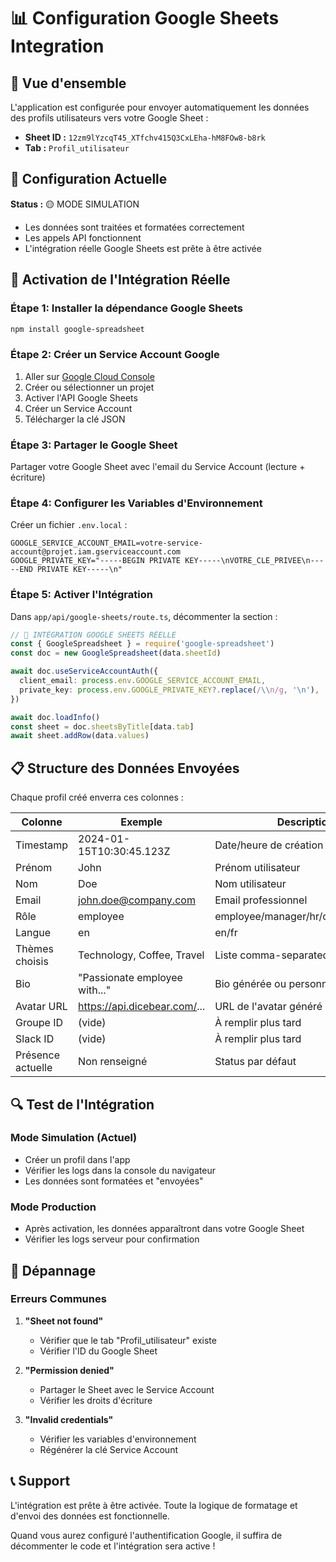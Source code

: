# 📊 Configuration Google Sheets Integration

## 🎯 Vue d'ensemble

L'application est configurée pour envoyer automatiquement les données des profils utilisateurs vers votre Google Sheet :
- **Sheet ID :** `12zm9lYzcqT45_XTfchv415Q3CxLEha-hM8FOw8-b8rk`
- **Tab :** `Profil_utilisateur`

## 🔧 Configuration Actuelle

**Status :** 🟡 MODE SIMULATION 
- Les données sont traitées et formatées correctement
- Les appels API fonctionnent 
- L'intégration réelle Google Sheets est prête à être activée

## 🚀 Activation de l'Intégration Réelle

### Étape 1: Installer la dépendance Google Sheets

```bash
npm install google-spreadsheet
```

### Étape 2: Créer un Service Account Google

1. Aller sur [Google Cloud Console](https://console.cloud.google.com/)
2. Créer ou sélectionner un projet
3. Activer l'API Google Sheets
4. Créer un Service Account
5. Télécharger la clé JSON

### Étape 3: Partager le Google Sheet

Partager votre Google Sheet avec l'email du Service Account (lecture + écriture)

### Étape 4: Configurer les Variables d'Environnement

Créer un fichier `.env.local` :

```env
GOOGLE_SERVICE_ACCOUNT_EMAIL=votre-service-account@projet.iam.gserviceaccount.com
GOOGLE_PRIVATE_KEY="-----BEGIN PRIVATE KEY-----\nVOTRE_CLE_PRIVEE\n-----END PRIVATE KEY-----\n"
```

### Étape 5: Activer l'Intégration

Dans `app/api/google-sheets/route.ts`, décommenter la section :

```typescript
// 🚀 INTÉGRATION GOOGLE SHEETS RÉELLE
const { GoogleSpreadsheet } = require('google-spreadsheet')
const doc = new GoogleSpreadsheet(data.sheetId)

await doc.useServiceAccountAuth({
  client_email: process.env.GOOGLE_SERVICE_ACCOUNT_EMAIL,
  private_key: process.env.GOOGLE_PRIVATE_KEY?.replace(/\\n/g, '\n'),
})

await doc.loadInfo()
const sheet = doc.sheetsByTitle[data.tab]
await sheet.addRow(data.values)
```

## 📋 Structure des Données Envoyées

Chaque profil créé enverra ces colonnes :

| Colonne | Exemple | Description |
|---------|---------|-------------|
| Timestamp | 2024-01-15T10:30:45.123Z | Date/heure de création |
| Prénom | John | Prénom utilisateur |
| Nom | Doe | Nom utilisateur |
| Email | john.doe@company.com | Email professionnel |
| Rôle | employee | employee/manager/hr/office_manager |
| Langue | en | en/fr |
| Thèmes choisis | Technology, Coffee, Travel | Liste comma-separated |
| Bio | "Passionate employee with..." | Bio générée ou personnalisée |
| Avatar URL | https://api.dicebear.com/... | URL de l'avatar généré |
| Groupe ID | (vide) | À remplir plus tard |
| Slack ID | (vide) | À remplir plus tard |
| Présence actuelle | Non renseigné | Status par défaut |

## 🔍 Test de l'Intégration

### Mode Simulation (Actuel)
- Créer un profil dans l'app
- Vérifier les logs dans la console du navigateur
- Les données sont formatées et "envoyées"

### Mode Production 
- Après activation, les données apparaîtront dans votre Google Sheet
- Vérifier les logs serveur pour confirmation

## 🐛 Dépannage

### Erreurs Communes

1. **"Sheet not found"**
   - Vérifier que le tab "Profil_utilisateur" existe
   - Vérifier l'ID du Google Sheet

2. **"Permission denied"**
   - Partager le Sheet avec le Service Account
   - Vérifier les droits d'écriture

3. **"Invalid credentials"**
   - Vérifier les variables d'environnement
   - Régénérer la clé Service Account

## 📞 Support

L'intégration est prête à être activée. Toute la logique de formatage et d'envoi des données est fonctionnelle.

Quand vous aurez configuré l'authentification Google, il suffira de décommenter le code et l'intégration sera active ! 